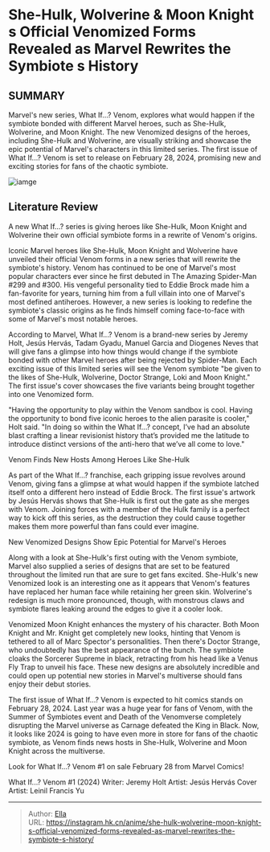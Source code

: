 # She-Hulk, Wolverine &amp; Moon Knight s Official Venomized Forms Revealed as Marvel Rewrites the Symbiote s History


## SUMMARY 



  Marvel&#39;s new series, What If...? Venom, explores what would happen if the symbiote bonded with different Marvel heroes, such as She-Hulk, Wolverine, and Moon Knight.   The new Venomized designs of the heroes, including She-Hulk and Wolverine, are visually striking and showcase the epic potential of Marvel&#39;s characters in this limited series.   The first issue of What If...? Venom is set to release on February 28, 2024, promising new and exciting stories for fans of the chaotic symbiote.  

![iamge](https://static1.srcdn.com/wordpress/wp-content/uploads/2024/01/what-if-venom-featured.jpg)

## Literature Review

A new What If...? series is giving heroes like She-Hulk, Moon Knight and Wolverine their own official symbiote forms in a rewrite of Venom&#39;s origins.




Iconic Marvel heroes like She-Hulk, Moon Knight and Wolverine have unveiled their official Venom forms in a new series that will rewrite the symbiote&#39;s history. Venom has continued to be one of Marvel&#39;s most popular characters ever since he first debuted in The Amazing Spider-Man #299 and #300. His vengeful personality tied to Eddie Brock made him a fan-favorite for years, turning him from a full villain into one of Marvel&#39;s most defined antiheroes. However, a new series is looking to redefine the symbiote&#39;s classic origins as he finds himself coming face-to-face with some of Marvel&#39;s most notable heroes.




According to Marvel, What If...? Venom is a brand-new series by Jeremy Holt, Jesús Hervás, Tadam Gyadu, Manuel Garcia and Diogenes Neves that will give fans a glimpse into how things would change if the symbiote bonded with other Marvel heroes after being rejected by Spider-Man. Each exciting issue of this limited series will see the Venom symbiote &#34;be given to the likes of She-Hulk, Wolverine, Doctor Strange, Loki and Moon Knight.&#34; The first issue&#39;s cover showcases the five variants being brought together into one Venomized form.



          

&#34;Having the opportunity to play within the Venom sandbox is cool. Having the opportunity to bond five iconic heroes to the alien parasite is cooler,&#34; Holt said. &#34;In doing so within the What If...? concept, I’ve had an absolute blast crafting a linear revisionist history that’s provided me the latitude to introduce distinct versions of the anti-hero that we’ve all come to love.&#34;





 Venom Finds New Hosts Among Heroes Like She-Hulk 
         

As part of the What If...? franchise, each gripping issue revolves around Venom, giving fans a glimpse at what would happen if the symbiote latched itself onto a different hero instead of Eddie Brock. The first issue&#39;s artwork by Jesús Hervás shows that She-Hulk is first out the gate as she merges with Venom. Joining forces with a member of the Hulk family is a perfect way to kick off this series, as the destruction they could cause together makes them more powerful than fans could ever imagine.



 New Venomized Designs Show Epic Potential for Marvel&#39;s Heroes 
         

Along with a look at She-Hulk&#39;s first outing with the Venom symbiote, Marvel also supplied a series of designs that are set to be featured throughout the limited run that are sure to get fans excited. She-Hulk&#39;s new Venomized look is an interesting one as it appears that Venom&#39;s features have replaced her human face while retaining her green skin. Wolverine&#39;s redesign is much more pronounced, though, with monstrous claws and symbiote flares leaking around the edges to give it a cooler look.




Venomized Moon Knight enhances the mystery of his character. Both Moon Knight and Mr. Knight get completely new looks, hinting that Venom is tethered to all of Marc Spector&#39;s personalities. Then there&#39;s Doctor Strange, who undoubtedly has the best appearance of the bunch. The symbiote cloaks the Sorcerer Supreme in black, retracting from his head like a Venus Fly Trap to unveil his face. These new designs are absolutely incredible and could open up potential new stories in Marvel&#39;s multiverse should fans enjoy their debut stories.

The first issue of What If...? Venom is expected to hit comics stands on February 28, 2024. Last year was a huge year for fans of Venom, with the Summer of Symbiotes event and Death of the Venomverse completely disrupting the Marvel universe as Carnage defeated the King in Black. Now, it looks like 2024 is going to have even more in store for fans of the chaotic symbiote, as Venom finds news hosts in She-Hulk, Wolverine and Moon Knight across the multiverse.




Look for What If...? Venom #1 on sale February 28 from Marvel Comics!

 What If...? Venom #1 (2024)                  Writer: Jeremy Holt   Artist: Jesús Hervás   Cover Artist: Leinil Francis Yu      





---

> Author: [Ella](https://instagram.hk.cn/)  
> URL: https://instagram.hk.cn/anime/she-hulk-wolverine-moon-knight-s-official-venomized-forms-revealed-as-marvel-rewrites-the-symbiote-s-history/  

